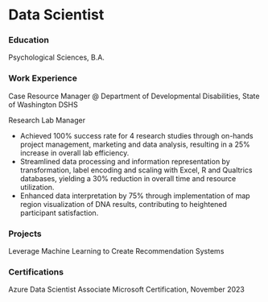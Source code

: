 # Data Scientist

### Education
Psychological Sciences, B.A.

### Work Experience
Case Resource Manager @ Department of Developmental Disabilities, State of Washington DSHS

Research Lab Manager
- Achieved 100% success rate for 4 research studies through on-hands project management, marketing and data analysis, resulting in a 25% increase in overall lab efficiency. 
- Streamlined data processing and information representation by transformation, label encoding and scaling with Excel, R and Qualtrics databases, yielding a 30% reduction in overall time and resource utilization.
- Enhanced data interpretation by 75% through implementation of map region visualization of DNA results, contributing to heightened participant satisfaction.

### Projects
Leverage Machine Learning to Create Recommendation Systems

### Certifications
Azure Data Scientist Associate
Microsoft Certification, November 2023
